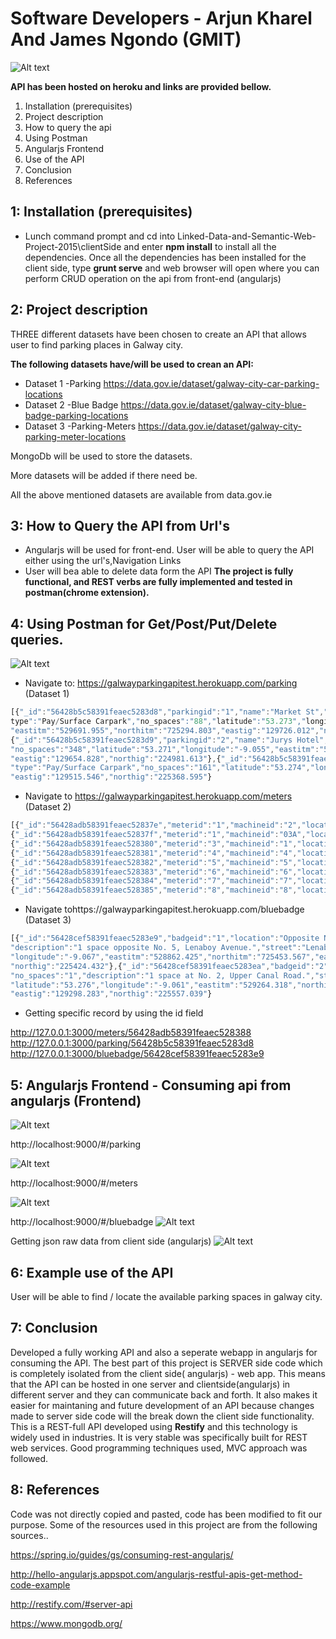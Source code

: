 
# Software Developers - Arjun Kharel And James Ngondo (GMIT)

![Alt text](https://github.com/ultimatecodelab/Linked-Data-and-Semantic-Web-Project-2015/blob/master/images/banner.PNG "Optional title")

**API has been hosted on heroku and links are provided bellow.**

1. Installation (prerequisites)
2. Project description
3. How to query the api 
4. Using Postman
5. Angularjs Frontend
6. Use of the API
7. Conclusion
8. References 

## 1: Installation (prerequisites)
* Lunch command prompt and cd into Linked-Data-and-Semantic-Web-Project-2015\clientSide and enter **npm install** to install all the dependencies.
Once all the dependencies has been installed for the client side, type **grunt serve** and web browser will open where you can perform CRUD operation on the api from front-end (angularjs)

## 2: Project description
THREE different datasets have been chosen to create an API that allows user to find parking places in Galway city.

**The  following datasets have/will be used to crean an API:** 

* Dataset 1 -Parking  https://data.gov.ie/dataset/galway-city-car-parking-locations
* Dataset 2 -Blue Badge https://data.gov.ie/dataset/galway-city-blue-badge-parking-locations
* Dataset 3 -Parking-Meters https://data.gov.ie/dataset/galway-city-parking-meter-locations

MongoDb will be used to store the datasets.

More datasets will be added if there need be. 

All the above mentioned datasets are available from data.gov.ie

## 3: How to Query the API from Url's
* Angularjs will be used for front-end. User will be able to query the API either using the url's,Navigation Links 
* User will bea able to delete data form the API
**The project is fully functional, and REST verbs are fully implemented and tested in postman(chrome extension).**

## 4: Using Postman for Get/Post/Put/Delete queries. 
![Alt text](https://github.com/ultimatecodelab/Linked-Data-and-Semantic-Web-Project-2015/blob/master/images/postmanget.PNG "Optional title")


* Navigate to: https://galwayparkingapitest.herokuapp.com/parking (Dataset 1)
```javascript
[{"_id":"56428b5c58391feaec5283d8","parkingid":"1","name":"Market St","
type":"Pay/Surface Carpark","no_spaces":"88","latitude":"53.273","longitude":"-9.054",
"eastitm":"529691.955","northitm":"725294.803","eastig":"129726.012","northig":"225265.639"},
{"_id":"56428b5c58391feaec5283d9","parkingid":"2","name":"Jurys Hotel","type":"Multistorey Carpark",
"no_spaces":"348","latitude":"53.271","longitude":"-9.055","eastitm":"529620.784","northitm":"725010.839",
"eastig":"129654.828","northig":"224981.613"},{"_id":"56428b5c58391feaec5283da","parkingid":"3","name":"Gaol Rd / Cathedral",
"type":"Pay/Surface Carpark","no_spaces":"161","latitude":"53.274","longitude":"-9.057","eastitm":"529481.534","northitm":"725397.739",
"eastig":"129515.546","northig":"225368.595"}
```

* Navigate to https://galwayparkingapitest.herokuapp.com/meters (Dataset 2)

```javascript
[{"_id":"56428adb58391feaec52837e","meterid":"1","machineid":"2","location":"Brmeteridgets Tce","lat":"53.277285","long":"-9.047809"},
{"_id":"56428adb58391feaec52837f","meterid":"1","machineid":"03A","location":"Bohermore","lat":"53.276893","long":"-9.047091"},
{"_id":"56428adb58391feaec528380","meterid":"3","machineid":"1","location":"Bohermore","lat":"53.277273","long":"-9.046744"},
{"_id":"56428adb58391feaec528381","meterid":"4","machineid":"4","location":"Bohermore","lat":"53.277862","long":"-9.046052"},
{"_id":"56428adb58391feaec528382","meterid":"5","machineid":"5","location":"Bothar Irwin","lat":"53.27582","long":"-9.050056"},
{"_id":"56428adb58391feaec528383","meterid":"6","machineid":"6","location":"Lombard St","lat":"53.272924","long":"-9.054099"},
{"_id":"56428adb58391feaec528384","meterid":"7","machineid":"7","location":"Brmeteridge St","lat":"53.271572","long":"-9.056403"},
{"_id":"56428adb58391feaec528385","meterid":"8","machineid":"8","location":"Cathedral","lat":"53.274497","long":"-9.05735"},
```


* Navigate tohttps://galwayparkingapitest.herokuapp.com/bluebadge (Dataset 3)

```javascript
[{"_id":"56428cef58391feaec5283e9","badgeid":"1","location":"Opposite No. 5","no_spaces":"1",
"description":"1 space opposite No. 5, Lenaboy Avenue.","street":"Lenaboy Avenue","latitude":"53.275",
"longitude":"-9.067","eastitm":"528862.425","northitm":"725453.567","eastig":"128896.303",
"northig":"225424.432"},{"_id":"56428cef58391feaec5283ea","badgeid":"2","location":"At No. 2",
"no_spaces":"1","description":"1 space at No. 2, Upper Canal Road.","street":"Upper Canal Road",
"latitude":"53.276","longitude":"-9.061","eastitm":"529264.318","northitm":"725586.144",
"eastig":"129298.283","northig":"225557.039"}
```

* Getting specific record by using the id field

 http://127.0.0.1:3000/meters/56428adb58391feaec528388 
 http://127.0.0.1:3000/parking/56428b5c58391feaec5283d8 
 http://127.0.0.1:3000/bluebadge/56428cef58391feaec5283e9


## 5: Angularjs Frontend - Consuming api from angularjs (Frontend)
![Alt text](https://github.com/ultimatecodelab/Linked-Data-and-Semantic-Web-Project-2015/blob/master/images/mainpagebanner.PNG "Optional title")

http://localhost:9000/#/parking 


![Alt text](https://github.com/ultimatecodelab/Linked-Data-and-Semantic-Web-Project-2015/blob/master/images/searchandfiltering.PNG "Optional title")


http://localhost:9000/#/meters

![Alt text](https://github.com/ultimatecodelab/Linked-Data-and-Semantic-Web-Project-2015/blob/master/images/consumingmeters.PNG "Optional title")

http://localhost:9000/#/bluebadge
![Alt text](https://github.com/ultimatecodelab/Linked-Data-and-Semantic-Web-Project-2015/blob/master/images/consumingbluebadge.PNG "Optional title")

Getting json raw data from client side (angularjs)
![Alt text](https://github.com/ultimatecodelab/Linked-Data-and-Semantic-Web-Project-2015/blob/master/images/rawjsonfileslinks.PNG "Optional title")

## 6: Example use of the API
User will be able to find / locate the available parking spaces in galway city. 

## 7: Conclusion
Developed a fully working API and also  a seperate webapp in angularjs for consuming the API.
The best part of this project is SERVER side code which is completely isolated from the client side( angularjs) - web app. This 
means that the API can be hosted in one server and clientside(angularjs) in different server and they can communicate back and forth.
It also makes it easier for maintaning and future development of an API because changes made to server side code will the break
down the client side functionality. 
This is a REST-full API developed using **Restify** and this technology is widely used in industries. It is very stable was specifically 
built for REST web services. 
Good programming techniques used, MVC approach was followed. 

## 8: References
Code was not directly copied and pasted, code has been modified to fit our purpose. Some of the resources used in this project
are from the following sources..

https://spring.io/guides/gs/consuming-rest-angularjs/ 

http://hello-angularjs.appspot.com/angularjs-restful-apis-get-method-code-example 

http://restify.com/#server-api

https://www.mongodb.org/


